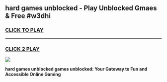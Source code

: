 
## hard games unblocked - Play Unblocked Gmaes & Free #w3dhi
<h3>
<a href="https://premium.freeplayer.one?title=hard_games_unblocked&ref=01M">CLICK TO PLAY</a></h3>
<hr>

<h3>
<a href="https://premium.freeplayer.one?title=hard_games_unblocked&ref=01M">CLICK 2 PLAY</a>
  
</h3>

<a href="https://premium.freeplayer.one?title=hard_games_unblocked&ref=01M"><img src="https://clearcache.store/games.png"></a>


**hard games unblocked games unblocked: Your Gateway to Fun and Accessible Online Gaming**
